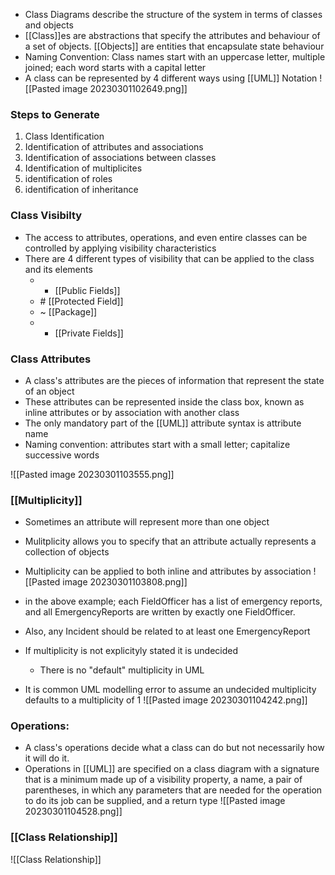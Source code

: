 - Class Diagrams describe the structure of the system in terms of classes and objects
- [[Class]]es are abstractions that specify the attributes and behaviour of a set of objects. [[Objects]] are entities that encapsulate state behaviour
- Naming Convention: Class names start with an uppercase letter, multiple joined; each word starts with a capital letter
- A class can be represented by 4 different ways using [[UML]] Notation
![[Pasted image 20230301102649.png]]

### Steps to Generate
1. Class Identification
2. Identification of attributes and associations
3. Identification of associations between classes
4. Identification of multiplicites
5. identification of roles
6. identification of inheritance

### Class Visibilty
- The access to attributes, operations, and even entire classes can be controlled by applying visibility characteristics
- There are 4 different types of visibility that can be applied to the class and its elements
	- + [[Public Fields]]
	- \# [[Protected Field]]
	- ~ [[Package]]
	- - [[Private Fields]]

### Class Attributes
- A class's attributes are the pieces of information that represent the state of an object
- These attributes can be represented inside the class box, known as inline attributes or by association with another class
- The only mandatory part of the [[UML]] attribute syntax is attribute name
- Naming convention: attributes start with a small letter; capitalize successive words

![[Pasted image 20230301103555.png]]

### [[Multiplicity]]
- Sometimes an attribute will represent more than one object
- Mulitplicity allows you to specify that an attribute actually represents a collection of objects
- Multiplicity can be applied to both inline and attributes by association
![[Pasted image 20230301103808.png]]
- in the above example; each FieldOfficer has a list of emergency reports, and all EmergencyReports are written by exactly one FieldOfficer.
- Also, any Incident should be related to at least one EmergencyReport

- If multiplicity is not explicityly stated it is undecided
	- There is no "default" multiplicity in UML
- It is common UML modelling error to assume an undecided multiplicity defaults to a multiplicity of 1
![[Pasted image 20230301104242.png]]

### Operations:
- A class's operations decide what a class can do but not necessarily how it will do it.
- Operations in [[UML]] are specified on a class diagram with a signature that is a minimum made up of a visibility property, a name, a pair of parentheses, in which any parameters that are needed for the operation to do its job can be supplied, and a return type
![[Pasted image 20230301104528.png]]

### [[Class Relationship]]
![[Class Relationship]]